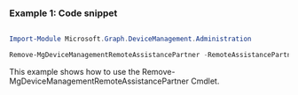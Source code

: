 ### Example 1: Code snippet

```powershell

Import-Module Microsoft.Graph.DeviceManagement.Administration

Remove-MgDeviceManagementRemoteAssistancePartner -RemoteAssistancePartnerId $remoteAssistancePartnerId

```
This example shows how to use the Remove-MgDeviceManagementRemoteAssistancePartner Cmdlet.

